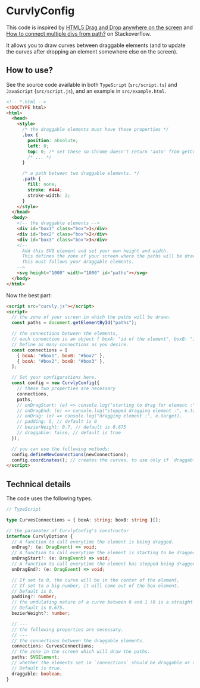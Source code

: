 # CurvlyConfig

This code is inspired by [HTML5 Drag and Drop anywhere on the screen](https://stackoverflow.com/a/24497110/14522489) and [How to connect multiple divs from path?](https://stackoverflow.com/a/60187618/14522489) on Stackoverflow.

It allows you to draw curves between draggable elements (and to update the curves after dropping an element somewhere else on the screen).

## How to use?

See the source code available in both `TypeScript` (`src/script.ts`) and `JavaScript` (`src/script.js`), and an example in `src/example.html`.

```html
<!-- *.html -->
<!DOCTYPE html>
<html>
  <head>
    <style>
      /* the draggable elements must have these properties */
      .box {
        position: absolute;
        left: 0;
        top: 0; /* set these so Chrome doesn't return 'auto' from getComputedStyle */
        /* ... */
      }

      /* a path between two draggable elements. */
      .path {
        fill: none;
        stroke: #444;
        stroke-width: 2;
      }
    </style>
  </head>
  <body>
    <!-- the draggable elements -->
    <div id="box1" class="box">1</div>
    <div id="box2" class="box">2</div>
    <div id="box3" class="box">3</div>
    <!--
      Add this SVG element and set your own height and width.
      This defines the zone of your screen where the paths will be drawn.
      This must follows your draggable elements.
    -->
    <svg height="1000" width="1000" id="paths"></svg>
  </body>
</html>
```

Now the best part:

```html
<script src="curvly.js"></script>
<script>
  // the zone of your screen in which the paths will be drawn.
  const paths = document.getElementById("paths");

  // the connections between the elements,
  // each connection is an object { boxA: "id of the element", boxB: "id of the linked element" }.
  // Define as many connections as you desire.
  const connections = [
    { boxA: "#box1", boxB: "#box2" },
    { boxA: "#box2", boxB: "#box3" },
  ];

  // Set your configurations here.
  const config = new CurvlyConfig({
    // these two properties are necessary
    connections,
    paths,
    // onDragStart: (e) => console.log("starting to drag for element :", e.target),
    // onDragEnd: (e) => console.log("stopped dragging element :", e.target),
    // onDrag: (e) => console.log("dragging element :", e.target),
    // padding: 5, // default is 0
    // bezierWeight: 0.7, // default is 0.675
    // draggable: false, // default is true
  });

  // you can use the following methods:
  config.defineNewConnections(newConnections);
  config.coordinates(); // creates the curves, to use only if `draggable` is set as `false`.
</script>
```

## Technical details

The code uses the following types.

```typescript
// TypeScript

type CurvesConnections = { boxA: string; boxB: string }[];

// the paramater of CurvlyConfig's constructor
interface CurvlyOptions {
  // A function to call everytime the element is being dragged.
  onDrag?: (e: DragEvent) => void;
  // A function to call everytime the element is starting to be dragged.
  onDragStart?: (e: DragEvent) => void;
  // A function to call everytime the element has stopped being dragged.
  onDragEnd?: (e: DragEvent) => void;

  // If set to 0, the curve will be in the center of the element,
  // If set to a big number, it will come out of the box element.
  // Default is 0.
  padding?: number;
  // the undulating nature of a curve between 0 and 1 (0 is a straight line).
  // Default is 0.675.
  bezierWeight?: number;

  // ---
  // the following properties are necessary.
  // ---
  // the connections between the draggable elements.
  connections: CurvesConnections;
  // the zone in the screen which will draw the paths.
  paths: SVGElement;
  // whether the elements set in `connections` should be draggable or not.
  // Default is true.
  draggable: boolean;
}
```
